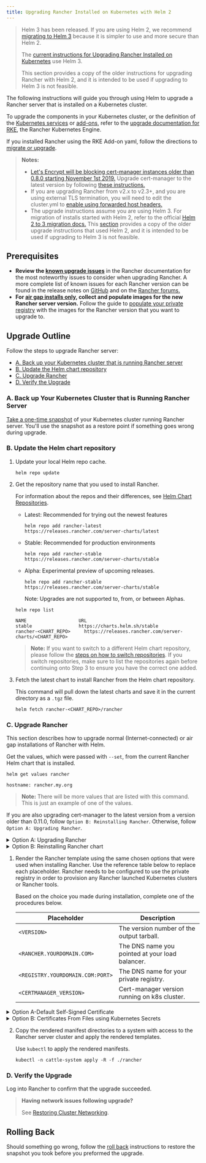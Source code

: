 ```yaml
---
title: Upgrading Rancher Installed on Kubernetes with Helm 2
---
```


<head>
  <link rel="canonical" href="https://ranchermanager.docs.rancher.com/getting-started/installation-and-upgrade/install-upgrade-on-a-kubernetes-cluster/upgrades"/>
</head>

> Helm 3 has been released.  If you are using Helm 2, we recommend [migrating to Helm 3](https://helm.sh/blog/migrate-from-helm-v2-to-helm-v3/) because it is simpler to use and more secure than Helm 2.
>
> The [current instructions for Upgrading Rancher Installed on Kubernetes](upgrades.md) use Helm 3.
>
> This section provides a copy of the older instructions for upgrading Rancher with Helm 2, and it is intended to be used if upgrading to Helm 3 is not feasible.

The following instructions will guide you through using Helm to upgrade a Rancher server that is installed on a Kubernetes cluster.

To upgrade the components in your Kubernetes cluster, or the definition of the [Kubernetes services](https://rancher.com/docs/rke/latest/en/config-options/services/) or [add-ons](https://rancher.com/docs/rke/latest/en/config-options/add-ons/), refer to the [upgrade documentation for RKE](https://rancher.com/docs/rke/latest/en/upgrades/), the Rancher Kubernetes Engine.

If you installed Rancher using the RKE Add-on yaml, follow the directions to [migrate or upgrade](./migrating-from-rke-add-on.md).

>**Notes:**
>
> - [Let's Encrypt will be blocking cert-manager instances older than 0.8.0 starting November 1st 2019.](https://community.letsencrypt.org/t/blocking-old-cert-manager-versions/98753) Upgrade cert-manager to the latest version by following [these instructions.](../../resources/upgrade-cert-manager.md)
> - If you are upgrading Rancher from v2.x to v2.3+, and you are using external TLS termination, you will need to edit the cluster.yml to [enable using forwarded host headers.](../../../../reference-guides/installation-references/helm-chart-options.md#configuring-ingress-for-external-tls-when-using-nginx-v025)
> - The upgrade instructions assume you are using Helm 3. For migration of installs started with Helm 2, refer to the official [Helm 2 to 3 migration docs.](https://helm.sh/blog/migrate-from-helm-v2-to-helm-v3/) This [section](../../../../getting-started/installation-and-upgrade/install-upgrade-on-a-kubernetes-cluster/upgrades/helm2.md) provides a copy of the older upgrade instructions that used Helm 2, and it is intended to be used if upgrading to Helm 3 is not feasible.

## Prerequisites

- **Review the [known upgrade issues](upgrades.md)** in the Rancher documentation for the most noteworthy issues to consider when upgrading Rancher. A more complete list of known issues for each Rancher version can be found in the release notes on [GitHub](https://github.com/rancher/rancher/releases) and on the [Rancher forums.](https://forums.rancher.com/c/announcements/12)
- **For [air gap installs only,](../../other-installation-methods/air-gapped-helm-cli-install/air-gapped-helm-cli-install.md) collect and populate images for the new Rancher server version.** Follow the guide to [populate your private registry](../../other-installation-methods/air-gapped-helm-cli-install/publish-images.md) with the images for the Rancher version that you want to upgrade to.

## Upgrade Outline

Follow the steps to upgrade Rancher server:

- [A. Back up your Kubernetes cluster that is running Rancher server](#a-back-up-your-kubernetes-cluster-that-is-running-rancher-server)
- [B. Update the Helm chart repository](#b-update-the-helm-chart-repository)
- [C. Upgrade Rancher](#c-upgrade-rancher)
- [D. Verify the Upgrade](#d-verify-the-upgrade)

### A. Back up Your Kubernetes Cluster that is Running Rancher Server

[Take a one-time snapshot](../../../../how-to-guides/new-user-guides/backup-restore-and-disaster-recovery/back-up-rancher-launched-kubernetes-clusters.md#option-b-one-time-snapshots)
of your Kubernetes cluster running Rancher server. You'll use the snapshot as a restore point if something goes wrong during upgrade.

### B. Update the Helm chart repository

1. Update your local Helm repo cache.

    ```
    helm repo update
    ```

1. Get the repository name that you used to install Rancher.

    For information about the repos and their differences, see [Helm Chart Repositories](../../resources/choose-a-rancher-version.md#helm-chart-repositories).

    - Latest: Recommended for trying out the newest features
        ```
        helm repo add rancher-latest https://releases.rancher.com/server-charts/latest
        ```
    - Stable: Recommended for production environments
        ```
        helm repo add rancher-stable https://releases.rancher.com/server-charts/stable
        ```
    - Alpha: Experimental preview of upcoming releases.
        ```
        helm repo add rancher-stable https://releases.rancher.com/server-charts/stable
        ```
        Note: Upgrades are not supported to, from, or between Alphas.

    ```
    helm repo list

    NAME          	       URL
    stable        	       https://charts.helm.sh/stable
    rancher-<CHART_REPO>	 https://releases.rancher.com/server-charts/<CHART_REPO>
    ```

    > **Note:** If you want to switch to a different Helm chart repository, please follow the [steps on how to switch repositories](../../resources/choose-a-rancher-version.md#switching-to-a-different-helm-chart-repository). If you switch repositories, make sure to list the repositories again before continuing onto Step 3 to ensure you have the correct one added.


1. Fetch the latest chart to install Rancher from the Helm chart repository.

    This command will pull down the latest charts and save it in the current directory as a `.tgz` file.

    ```plain
    helm fetch rancher-<CHART_REPO>/rancher
    ```

### C. Upgrade Rancher

This section describes how to upgrade normal (Internet-connected) or air gap installations of Rancher with Helm.

<Tabs>
<TabItem value="Kubernetes Upgrade">

Get the values, which were passed with `--set`, from the current Rancher Helm chart that is installed.

```
helm get values rancher

hostname: rancher.my.org
```

> **Note:** There will be more values that are listed with this command. This is just an example of one of the values.

If you are also upgrading cert-manager to the latest version from a version older than 0.11.0, follow `Option B: Reinstalling Rancher`. Otherwise, follow `Option A: Upgrading Rancher`.

<details>
  <summary>Option A: Upgrading Rancher</summary>

Upgrade Rancher to the latest version with all your settings.

Take all the values from the previous step and append them to the command using `--set key=value`. Note: There will be many more options from the previous step that need to be appended.

```
helm upgrade --install rancher rancher-<CHART_REPO>/rancher \
  --namespace cattle-system \
  --set hostname=rancher.my.org
```
</details>

<details>
  <summary>Option B: Reinstalling Rancher chart</summary>

If you are currently running the cert-manager whose version is older than v0.11, and want to upgrade both Rancher and cert-manager to a newer version, then you need to reinstall both Rancher and cert-manager due to the API change in cert-manager v0.11.

1. Uninstall Rancher

    ```
    helm delete rancher
    ```
    In case this results in an error that the release "rancher" was not found, make sure you are using the correct deployment name. Use `helm list` to list the helm-deployed releases.

2. Uninstall and reinstall `cert-manager` according to the instructions on the [Upgrading Cert-Manager](../../resources/upgrade-cert-manager-helm-2.md) page.

3. Reinstall Rancher to the latest version with all your settings. Take all the values from the step 1 and append them to the command using `--set key=value`. Note: There will be many more options from the step 1 that need to be appended.

    ```
    helm install rancher-<CHART_REPO>/rancher \
    --name rancher \
    --namespace cattle-system \
    --set hostname=rancher.my.org
    ```

</details>

</TabItem>
<TabItem value="Kubernetes Air Gap Upgrade">

1. Render the Rancher template using the same chosen options that were used when installing Rancher. Use the reference table below to replace each placeholder. Rancher needs to be configured to use the private registry in order to provision any Rancher launched Kubernetes clusters or Rancher tools.

    Based on the choice you made during installation, complete one of the procedures below.

    Placeholder | Description
    ------------|-------------
    `<VERSION>` | The version number of the output tarball.
    `<RANCHER.YOURDOMAIN.COM>` | The DNS name you pointed at your load balancer.
    `<REGISTRY.YOURDOMAIN.COM:PORT>` | The DNS name for your private registry.
    `<CERTMANAGER_VERSION>` | Cert-manager version running on k8s cluster.

<details id="self-signed">
  <summary>Option A-Default Self-Signed Certificate</summary>

 ```plain
helm template ./rancher-<VERSION>.tgz --output-dir . \
 --name rancher \
 --namespace cattle-system \
 --set hostname=<RANCHER.YOURDOMAIN.COM> \
 --set certmanager.version=<CERTMANAGER_VERSION> \
 --set rancherImage=<REGISTRY.YOURDOMAIN.COM:PORT>/rancher/rancher \
 --set systemDefaultRegistry=<REGISTRY.YOURDOMAIN.COM:PORT> \ # Available as of v2.2.0, set a default private registry to be used in Rancher
 --set useBundledSystemChart=true # Available as of v2.3.0, use the packaged Rancher system charts
```

</details>
<details id="secret">
  <summary>Option B: Certificates From Files using Kubernetes Secrets</summary>

```plain
helm template ./rancher-<VERSION>.tgz --output-dir . \
--name rancher \
--namespace cattle-system \
--set hostname=<RANCHER.YOURDOMAIN.COM> \
--set rancherImage=<REGISTRY.YOURDOMAIN.COM:PORT>/rancher/rancher \
--set ingress.tls.source=secret \
--set systemDefaultRegistry=<REGISTRY.YOURDOMAIN.COM:PORT> \ # Available as of v2.2.0, set a default private registry to be used in Rancher
--set useBundledSystemChart=true # Available as of v2.3.0, use the packaged Rancher system charts
```

If you are using a Private CA signed cert, add `--set privateCA=true` following `--set ingress.tls.source=secret`:

```plain
helm template ./rancher-<VERSION>.tgz --output-dir . \
--name rancher \
--namespace cattle-system \
--set hostname=<RANCHER.YOURDOMAIN.COM> \
--set rancherImage=<REGISTRY.YOURDOMAIN.COM:PORT>/rancher/rancher \
--set ingress.tls.source=secret \
--set privateCA=true \
--set systemDefaultRegistry=<REGISTRY.YOURDOMAIN.COM:PORT> \ # Available as of v2.2.0, set a default private registry to be used in Rancher
--set useBundledSystemChart=true # Available as of v2.3.0, use the packaged Rancher system charts
```

</details>

2. Copy the rendered manifest directories to a system with access to the Rancher server cluster and apply the rendered templates.

    Use `kubectl` to apply the rendered manifests.

    ```plain
    kubectl -n cattle-system apply -R -f ./rancher
    ```

</TabItem>
</Tabs>

### D. Verify the Upgrade

Log into Rancher to confirm that the upgrade succeeded.

>**Having network issues following upgrade?**
>
> See [Restoring Cluster Networking](namespace-migration.md#restoring-cluster-networking).

## Rolling Back

Should something go wrong, follow the [roll back](../rollbacks.md) instructions to restore the snapshot you took before you preformed the upgrade.
